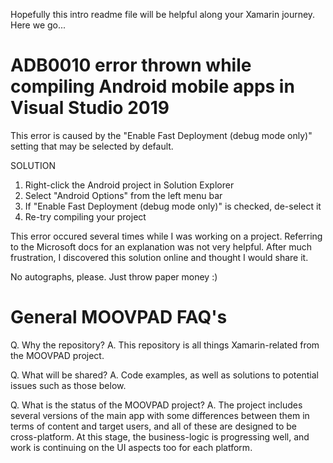 Hopefully this intro readme file will be helpful along your Xamarin journey. Here we go...

# ADB0010 error thrown while compiling Android mobile apps in Visual Studio 2019
This error is caused by the "Enable Fast Deployment (debug mode only)" setting that may be selected by default.

SOLUTION
1. Right-click the Android project in Solution Explorer
2. Select "Android Options" from the left menu bar
3. If "Enable Fast Deployment (debug mode only)" is checked, de-select it
4. Re-try compiling your project

This error occured several times while I was working on a project. 
Referring to the Microsoft docs for an explanation was not very helpful. After much frustration, I discovered this solution online and thought I would share it.

No autographs, please. 
Just throw paper money :)

# General MOOVPAD FAQ's
Q. Why the repository?
A. This repository is all things Xamarin-related from the MOOVPAD project.

Q. What will be shared?
A. Code examples, as well as solutions to potential issues such as those below.

Q. What is the status of the MOOVPAD project?
A. The project includes several versions of the main app with some differences between them in terms of content and target users, and all of these are designed to be cross-platform. At this stage, the business-logic is progressing well, and work is continuing on the UI aspects too for each platform.
